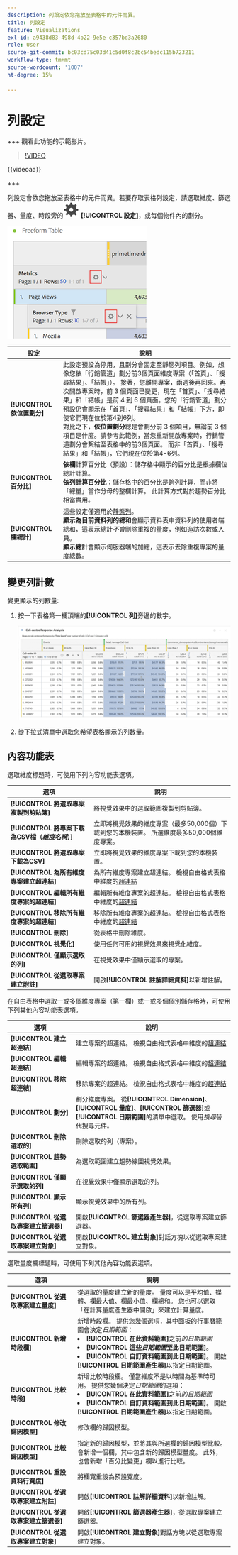 ```yaml
---
description: 列設定依您拖放至表格中的元件而異。
title: 列設定
feature: Visualizations
exl-id: a9438d83-498d-4b22-9e5e-c357bd3a2680
role: User
source-git-commit: bc03cd75c03d41c5d0f8c2bc54bedc115b723211
workflow-type: tm+mt
source-wordcount: '1007'
ht-degree: 15%

---
```


# 列設定

+++ 觀看此功能的示範影片。

>[!VIDEO](https://video.tv.adobe.com/v/40382/?quality=12)

{{videoaa}}

+++

列設定會依您拖放至表格中的元件而異。若要存取表格列設定，請選取維度、篩選器、量度、時段旁的![設定](/help/assets/icons/Setting.svg) **[!UICONTROL 設定]**，或每個物件內的劃分。

![自由格式表格醒目提示量度的「設定」圖示](assets/row-settings.png)

| 設定 | 說明 |
| --- | --- |
| **[!UICONTROL 依位置劃分]** | 此設定預設為停用，且劃分會固定至靜態列項目。例如，想像您依「行銷管道」劃分前3個頁面維度專案（「首頁」、「搜尋結果」、「結帳」）。 接著，您離開專案，兩週後再回來。再次開啟專案時，前 3 個頁面已變更，現在「首頁」、「搜尋結果」和「結帳」是前 4 到 6 個頁面。您的「行銷管道」劃分預設仍會顯示在「首頁」、「搜尋結果」和「結帳」下方，即使它們現在位於第4到6列。 <br> 對比之下，**依位置劃分**&#x200B;總是會劃分前 3 個項目，無論前 3 個項目是什麼。請參考此範例，當您重新開啟專案時，行銷管道劃分會繫結至表格中的前3個頁面。 而非「首頁」、「搜尋結果」和「結帳」，它們現在位於第4-6列。 |
| **[!UICONTROL 百分比]** | **依欄**&#x200B;計算百分比（預設）：儲存格中顯示的百分比是根據欄位總計計算。 <br>**依列計算百分比**：儲存格中的百分比是跨列計算，而非將「總量」當作分母的整欄計算。 此計算方式對於趨勢百分比相當實用。 |
| **[!UICONTROL 欄總計]** | 這些設定僅適用於[靜態列](/help/analysis-workspace/visualizations/freeform-table/column-row-settings/manual-vs-dynamic-rows.md)。<br> **顯示為目前資料列的總和**&#x200B;會顯示資料表中資料列的使用者端總和，這表示總計&#x200B;*不會*&#x200B;刪除重複的量度，例如造訪次數或人員。<br> **顯示總計**&#x200B;會顯示伺服器端的加總，這表示去除重複專案的量度總數。 |

## 變更列計數

變更顯示的列數量:

1. 按一下表格第一欄頂端的&#x200B;**[!UICONTROL 列]**&#x200B;旁邊的數字。

   ![自由表格，顯示所顯示列數的下拉式清單。 已選取400列。](assets/change-row-count.gif)

1. 從下拉式清單中選取您希望表格顯示的列數量。


## 內容功能表

選取維度標題時，可使用下列內容功能表選項。

| 選項 | 說明 |
| --- | --- |
| **[!UICONTROL 將選取專案複製到剪貼簿]** | 將視覺效果中的選取範圍複製到剪貼簿。 |
| **[!UICONTROL 將專案下載為CSV檔（*維度名稱*）]** | 立即將視覺效果的維度專案（最多50,000個）下載到您的本機裝置。 所選維度最多50,000個維度專案。 |
| **[!UICONTROL 將選取專案下載為CSV]** | 立即將視覺效果的維度專案下載到您的本機裝置。 |
| **[!UICONTROL 為所有維度專案建立超連結]** | 為所有維度專案建立超連結。 檢視自由格式表格中維度的[超連結](../freeform-table-hyperlinks.md) |
| **[!UICONTROL 編輯所有維度專案的超連結]** | 編輯所有維度專案的超連結。 檢視自由格式表格中維度的[超連結](../freeform-table-hyperlinks.md) |
| **[!UICONTROL 移除所有維度專案的超連結]** | 移除所有維度專案的超連結。 檢視自由格式表格中維度的[超連結](../freeform-table-hyperlinks.md) |
| **[!UICONTROL 刪除]** | 從表格中刪除維度。 |
| **[!UICONTROL 視覺化]** | 使用任何可用的視覺效果來視覺化維度。 |
| **[!UICONTROL 僅顯示選取的列]** | 在視覺效果中僅顯示選取的專案。 |
| **[!UICONTROL 從選取專案建立附註]** | 開啟&#x200B;**[!UICONTROL 註解詳細資料]**&#x200B;以新增註解。 |


在自由表格中選取一或多個維度專案（第一欄）或一或多個個別儲存格時，可使用下列其他內容功能表選項。

| 選項 | 說明 |
| --- | --- |
| **[!UICONTROL 建立超連結]** | 建立專案的超連結。 檢視自由格式表格中維度的[超連結](../freeform-table-hyperlinks.md) |
| **[!UICONTROL 編輯超連結]** | 編輯專案的超連結。 檢視自由格式表格中維度的[超連結](../freeform-table-hyperlinks.md) |
| **[!UICONTROL 移除超連結]** | 移除專案的超連結。 檢視自由格式表格中維度的[超連結](../freeform-table-hyperlinks.md) |
| **[!UICONTROL 劃分]** | 劃分維度專案。 從&#x200B;**[!UICONTROL Dimension]**、**[!UICONTROL 量度]**、**[!UICONTROL 篩選器]**&#x200B;或&#x200B;**[!UICONTROL 日期範圍]**&#x200B;的清單中選取。 使用&#x200B;*搜尋*&#x200B;替代搜尋元件。 |
| **[!UICONTROL 刪除選取的]** | 刪除選取的列（專案）。 |
| **[!UICONTROL 趨勢選取範圍]** | 為選取範圍建立趨勢線圖視覺效果。 |
| **[!UICONTROL 僅顯示選取的列]** | 在視覺效果中僅顯示選取的列。 |
| **[!UICONTROL 顯示所有列]** | 顯示視覺效果中的所有列。 |
| **[!UICONTROL 從選取專案建立篩選器]** | 開啟&#x200B;**[!UICONTROL 篩選器產生器]**，從選取專案建立篩選器。 |
| **[!UICONTROL 從選取專案建立對象]** | 開啟&#x200B;**[!UICONTROL 建立對象]**&#x200B;對話方塊以從選取專案建立對象。 |

選取量度欄標題時，可使用下列其他內容功能表選項。

| 選項 | 說明 |
|---|---|
| **[!UICONTROL 從選取專案建立量度]** | 從選取的量度建立新的量度。 量度可以是平均值、媒體、欄最大值、欄最小值、欄總和。 您也可以選取「在計算量度產生器中開啟」來建立計算量度。 |
| **[!UICONTROL 新增時段欄]** | 新增時段欄。 提供您幾個選項，其中面板的行事曆範圍會決定&#x200B;*日期範圍*： <li>**[!UICONTROL 在此資料範圍]**&#x200B;之前&#x200B;*的日期範圍*</li><li>**[!UICONTROL 這些&#x200B;*日期範圍*至此日期範圍]**。</li><li>**[!UICONTROL 自訂資料範圍到此日期範圍]**。 開啟&#x200B;**[!UICONTROL 日期範圍產生器]**&#x200B;以指定日期範圍。</li> |
| **[!UICONTROL 比較時段]** | 新增比較時段欄。 僅當維度不是以時間為基準時可用。 提供您幾個決定&#x200B;*日期範圍*&#x200B;的選項： <li>**[!UICONTROL 在此資料範圍]**&#x200B;之前&#x200B;*的日期範圍*</li><li>**[!UICONTROL 自訂資料範圍到此日期範圍]**。 開啟&#x200B;**[!UICONTROL 日期範圍產生器]**&#x200B;以指定日期範圍。</li> |
| **[!UICONTROL 修改歸因模型]** | 修改欄的歸因模型。 |
| **[!UICONTROL 比較歸因模型]** | 指定新的歸因模型，並將其與所選欄的歸因模型比較。 會新增一個欄，其中包含新的歸因模型量度。 此外，也會新增「百分比變更」欄以進行比較。 |
| **[!UICONTROL 重設資料行寬度]** | 將欄寬重設為預設寬度。 |
| **[!UICONTROL 從選取專案建立附註]** | 開啟&#x200B;**[!UICONTROL 註解詳細資料]**&#x200B;以新增註解。 |
| **[!UICONTROL 從選取專案建立篩選器]** | 開啟&#x200B;**[!UICONTROL 篩選器產生器]**，從選取專案建立篩選器。 |
| **[!UICONTROL 從選取專案建立對象]** | 開啟&#x200B;**[!UICONTROL 建立對象]**&#x200B;對話方塊以從選取專案建立對象。 |

